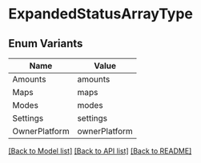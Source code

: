 # ExpandedStatusArrayType

## Enum Variants

| Name | Value |
|---- | -----|
| Amounts | amounts |
| Maps | maps |
| Modes | modes |
| Settings | settings |
| OwnerPlatform | ownerPlatform |


[[Back to Model list]](../README.md#documentation-for-models) [[Back to API list]](../README.md#documentation-for-api-endpoints) [[Back to README]](../README.md)



